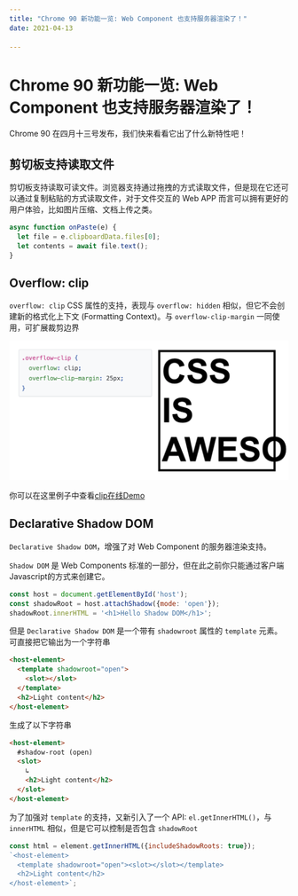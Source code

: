 ```yaml
---
title: "Chrome 90 新功能一览: Web Component 也支持服务器渲染了！"
date: 2021-04-13

---
```


# Chrome 90 新功能一览: Web Component 也支持服务器渲染了！

Chrome 90 在四月十三号发布，我们快来看看它出了什么新特性吧！

## 剪切板支持读取文件

剪切板支持读取可读文件。浏览器支持通过拖拽的方式读取文件，但是现在它还可以通过复制粘贴的方式读取文件，对于文件交互的 Web APP 而言可以拥有更好的用户体验，比如图片压缩、文档上传之类。
  
``` js
async function onPaste(e) {
  let file = e.clipboardData.files[0];
  let contents = await file.text(); 
}
```

## Overflow: clip

`overflow: clip` CSS 属性的支持，表现与 `overflow: hidden` 相似，但它不会创建新的格式化上下文 (Formatting Context)。与 `overflow-clip-margin` 一同使用，可扩展裁剪边界

![](../assets/overflow-clip.png)

你可以在这里例子中查看[clip在线Demo](https://petele-css-is-awesome.glitch.me/)

## Declarative Shadow DOM

`Declarative Shadow DOM`，增强了对 Web Component 的服务器渲染支持。

`Shadow DOM` 是 Web Components 标准的一部分，但在此之前你只能通过客户端Javascript的方式来创建它。

``` js
const host = document.getElementById('host');
const shadowRoot = host.attachShadow({mode: 'open'});
shadowRoot.innerHTML = '<h1>Hello Shadow DOM</h1>';
```

但是 `Declarative Shadow DOM` 是一个带有 `shadowroot` 属性的 `template` 元素。可直接把它输出为一个字符串

``` html
<host-element>
  <template shadowroot="open">
    <slot></slot>
  </template>
  <h2>Light content</h2>
</host-element>
```

生成了以下字符串

``` html
<host-element>
  #shadow-root (open)
  <slot>
    ↳
    <h2>Light content</h2>
  </slot>
</host-element>
```

为了加强对 `template` 的支持，又新引入了一个 API: `el.getInnerHTML()`，与 `innerHTML` 相似，但是它可以控制是否包含 `shadowRoot`

``` js
const html = element.getInnerHTML({includeShadowRoots: true});
`<host-element>
  <template shadowroot="open"><slot></slot></template>
  <h2>Light content</h2>
</host-element>`;
```